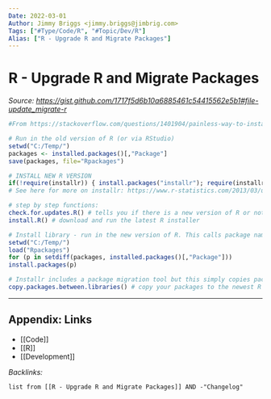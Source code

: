 ```yaml
---
Date: 2022-03-01
Author: Jimmy Briggs <jimmy.briggs@jimbrig.com>
Tags: ["#Type/Code/R", "#Topic/Dev/R"]
Alias: ["R - Upgrade R and Migrate Packages"]
---
```


# R - Upgrade R and Migrate Packages

*Source: https://gist.github.com/1717f5d6b10a6885461c54415562e5b1#file-update_migrate-r*

```R
#From https://stackoverflow.com/questions/1401904/painless-way-to-install-a-new-version-of-r

# Run in the old version of R (or via RStudio)
setwd("C:/Temp/") 
packages <- installed.packages()[,"Package"] 
save(packages, file="Rpackages") 

# INSTALL NEW R VERSION
if(!require(installr)) { install.packages("installr"); require(installr)} #load / install+load installr
# See here for more on installr: https://www.r-statistics.com/2013/03/updating-r-from-r-on-windows-using-the-installr-package/  

# step by step functions:
check.for.updates.R() # tells you if there is a new version of R or not.
install.R() # download and run the latest R installer

# Install library - run in the new version of R. This calls package names and installs them from repos, thus all packages should be correct to the most recent version
setwd("C:/Temp/") 
load("Rpackages") 
for (p in setdiff(packages, installed.packages()[,"Package"])) 
install.packages(p) 

# Installr includes a package migration tool but this simply copies packages, it does not update them
copy.packages.between.libraries() # copy your packages to the newest R installation from the one version before it (if ask=T, it will ask you between which two versions to perform the copying)

```

***

## Appendix: Links

- [[Code]]
- [[R]]
- [[Development]]

*Backlinks:*

```dataview
list from [[R - Upgrade R and Migrate Packages]] AND -"Changelog"
```